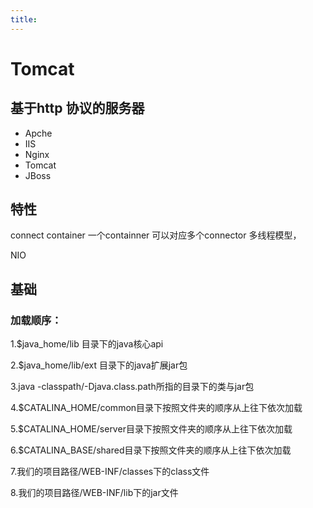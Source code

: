 ```yaml
---
title:
---
```

# Tomcat 

## 基于http 协议的服务器
- Apche
- IIS 
- Nginx
- Tomcat 
- JBoss
## 特性
connect container 
一个containner 可以对应多个connector
多线程模型，

NIO
## 基础
### 加载顺序：

1.$java_home/lib 目录下的java核心api 

2.$java_home/lib/ext 目录下的java扩展jar包

3.java -classpath/-Djava.class.path所指的目录下的类与jar包

4.$CATALINA_HOME/common目录下按照文件夹的顺序从上往下依次加载

5.$CATALINA_HOME/server目录下按照文件夹的顺序从上往下依次加载

6.$CATALINA_BASE/shared目录下按照文件夹的顺序从上往下依次加载

7.我们的项目路径/WEB-INF/classes下的class文件

8.我们的项目路径/WEB-INF/lib下的jar文件
